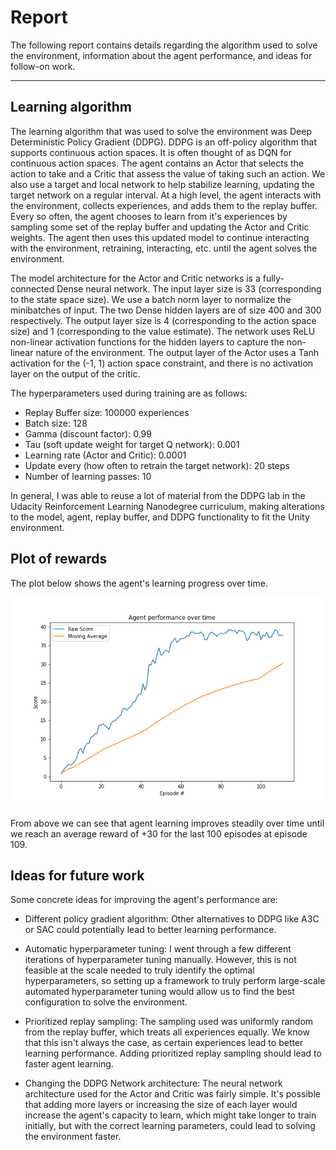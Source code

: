 # Report
The following report contains details regarding the algorithm used to solve the environment, information about the agent performance, and ideas for follow-on work.

---

## Learning algorithm
The learning algorithm that was used to solve the environment was Deep Deterministic Policy Gradient (DDPG).
DDPG is an off-policy algorithm that supports continuous action spaces. It is often thought of as DQN for continuous action spaces.
The agent contains an Actor that selects the action to take and a Critic that assess the value of taking such an action.
We also use a target and local network to help stabilize learning, updating the target network on a regular interval.
At a high level, the agent interacts with the environment, collects experiences, and adds them to the replay buffer.
Every so often, the agent chooses to learn from it's experiences by sampling some set of the replay buffer and updating the Actor and Critic weights.
The agent then uses this updated model to continue interacting with the environment, retraining, interacting, etc. until the agent solves the environment.

The model architecture for the Actor and Critic networks is a fully-connected Dense neural network.
The input layer size is 33 (corresponding to the state space size).
We use a batch norm layer to normalize the minibatches of input.
The two Dense hidden layers are of size 400 and 300 respectively.
The output layer size is 4 (corresponding to the action space size) and 1 (corresponding to the value estimate).
The network uses ReLU non-linear activation functions for the hidden layers to capture the non-linear nature of the environment.
The output layer of the Actor uses a Tanh activation for the (-1, 1) action space constraint, and there is no activation layer on the output of the critic.

The hyperparameters used during training are as follows:
* Replay Buffer size: 100000 experiences
* Batch size: 128
* Gamma (discount factor): 0.99
* Tau (soft update weight for target Q network): 0.001
* Learning rate (Actor and Critic): 0.0001
* Update every (how often to retrain the target network): 20 steps
* Number of learning passes: 10

In general, I was able to reuse a lot of material from the DDPG lab in the Udacity Reinforcement Learning Nanodegree curriculum, making alterations to the model, agent, replay buffer, and DDPG functionality to fit the Unity environment.

## Plot of rewards

The plot below shows the agent's learning progress over time.

![Agent Performance](performance.png)

From above we can see that agent learning improves steadily over time until we reach an average reward of +30 for the last 100 episodes at episode 109.

## Ideas for future work

Some concrete ideas for improving the agent's performance are:

* Different policy gradient algorithm: Other alternatives to DDPG like A3C or SAC could potentially lead to better learning performance.

* Automatic hyperparameter tuning: I went through a few different iterations of hyperparameter tuning manually. However, this is not feasible at the scale needed to truly identify the optimal hyperparameters, so setting up a framework to truly perform large-scale automated hyperparameter tuning would allow us to find the best configuration to solve the environment.

* Prioritized replay sampling: The sampling used was uniformly random from the replay buffer, which treats all experiences equally. We know that this isn't always the case, as certain experiences lead to better learning performance. Adding prioritized replay sampling should lead to faster agent learning.

* Changing the DDPG Network architecture: The neural network architecture used for the Actor and Critic was fairly simple. It's possible that adding more layers or increasing the size of each layer would increase the agent's capacity to learn, which might take longer to train initially, but with the correct learning parameters, could lead to solving the environment faster.
